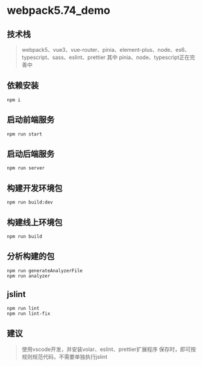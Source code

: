 # webpack5.74_demo

## 技术栈
> webpack5、vue3、vue-router、pinia、element-plus、node、es6、typescript、sass、eslint、prettier
其中 pinia、node、typescript正在完善中

## 依赖安装
```
npm i
```

## 启动前端服务
```
npm run start
```

## 启动后端服务
```
npm run server
```

## 构建开发环境包
```
npm run build:dev
```

## 构建线上环境包
```
npm run build
```

## 分析构建的包
```
npm run generateAnalyzerFile
npm run analyzer
```

## jslint
```
npm run lint
npm run lint-fix
```

## 建议
> 使用vscode开发，并安装volar、eslint、prettier扩展程序
保存时，即可按规则规范代码，不需要单独执行jslint
